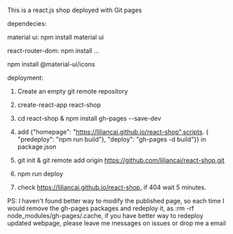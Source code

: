 

This is a react.js shop deployed with Git pages

dependecies:

material ui: npm install material ui

react-router-dom: npm install ...

npm install @material-ui/icons

deployment:

1. Create an empty git remote repository

2. create-react-app react-shop

3. cd react-shop &  npm install gh-pages --save-dev

4. add {"homepage": "https://liliancai.github.io/react-shop",scripts. { "predeploy": "npm run build"},
    "deploy": "gh-pages -d build"}} in package.json

5. git init & git remote add origin https://github.com/liliancai/react-shop.git

6. npm run deploy

7. check https://liliancai.github.io/react-shop, if 404 wait 5 minutes.

PS: I haven't found better way to modify the published page, so each time I would remove the gh-pages packages and redeploy it, as :rm -rf node_modules/gh-pages/.cache, if you have better way to redeploy updated webpage, please leave me messages on issues or drop me a email
